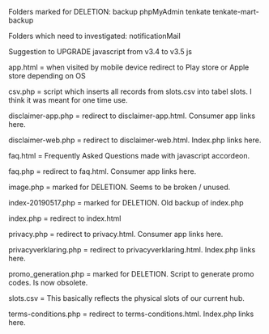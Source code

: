 Folders marked for DELETION: backup phpMyAdmin tenkate tenkate-mart-backup

Folders which need to investigated: notificationMail

Suggestion to UPGRADE javascript from v3.4 to v3.5 js

app.html = when visited by mobile device redirect to Play store or Apple store depending on OS

csv.php = script which inserts all records from slots.csv into tabel slots. I think it was meant for one time use.

disclaimer-app.php = redirect to disclaimer-app.html. Consumer app links here.

disclaimer-web.php = redirect to disclaimer-web.html. Index.php links here.

faq.html = Frequently Asked Questions made with javascript accordeon. 

faq.php = redirect to faq.html. Consumer app links here.

image.php = marked for DELETION. Seems to be broken / unused.

index-20190517.php = marked for DELETION. Old backup of index.php

index.php = redirect to index.html

privacy.php = redirect to privacy.html. Consumer app links here.

privacyverklaring.php = redirect to privacyverklaring.html. Index.php links here.

promo_generation.php = marked for DELETION. Script to generate promo codes. Is now obsolete.

slots.csv = This basically reflects the physical slots of our current hub. 

terms-conditions.php = redirect to terms-conditions.html. Index.php links here.
